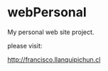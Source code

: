 webPersonal
===========

My personal web site project.

please visit:

 http://francisco.llanquipichun.cl
